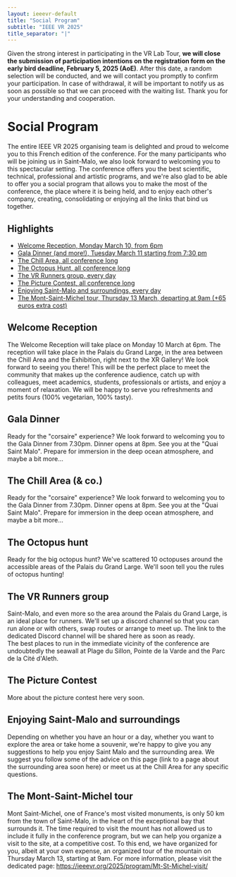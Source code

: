 ```yaml
---
layout: ieeevr-default
title: "Social Program"
subtitle: "IEEE VR 2025"
title_separator: "|"
---
```

<script type="text/javascript">
    $(document).ready(function(){
		var email = ""; 
		var domain = "ieeevr.org"; 

		email = "general2025"; 		
		general.innerHTML  = "<span class='text-nowrap'><a href=javascript:location='" + "mail" + "to:" + email + "@" + domain + "'><i class='fas fa-fw fa-envelope-square emailIcon' style=''></i><i class='emailText'>" + email + "@" + domain + "</a></i></span>";

        email = "steering"; 		
		steering.innerHTML  = "<span class='text-nowrap'><a href=javascript:location='" + "mail" + "to:" + email + "@" + domain + "'><i class='fas fa-fw fa-envelope-square emailIcon' style=''></i><i class='emailText'>" + email + "@" + domain + "</a></i></span>";

        email = "eventconduct"; 		
		$(".eventconduct").html("<span class='text-nowrap'><a href=javascript:location='" + "mail" + "to:" + email + "@" + domain + "'><i class='fas fa-fw fa-envelope-square emailIcon' style=''></i><i class='emailText'>" + email + "@" + domain + "</a></i></span>");

        email = "eventconduct"; 		
		$(".eventconductSm").html("<span class='text-nowrap'><a href=javascript:location='" + "mail" + "to:" + email + "@" + domain + "'><i class='fas fa-fw fa-envelope-square emailIconSm' style=''></i><i class='emailTextSm'>" + email + "@" + domain + "</a></i></span>");

		email = "labtour2025"; 
		$(".labtour").html("<span class='text-nowrap'><a href=javascript:location='" + "mail" + "to:" + email + "@" + domain + "'><i class='fas fa-fw fa-envelope-square emailIconSm' style=''></i><i class='emailTextSm'>" + email + "@" + domain + "</a></i></span>");
		
        email = "swan"; 
		var domain = "acm.org"; 		
		swan.innerHTML  = "<span class='text-nowrap'><a href=javascript:location='" + "mail" + "to:" + email + "@" + domain + "'><i class='fas fa-fw fa-envelope-square emailIcon' style=''></i><i class='emailText'>" + email + "@" + domain + "</a></i></span>";
	});
</script>
<div>
    <div class="ieeevrmsgbox bold alignCenter">
        <div class = "ieeevrmsgboxInside med">
			<!--<img src="/2025/assets/images/program/overview.png" alt="Program overview. It is separated into three main parts: 1. Pre-conference event, 2. Conference, 3.Post-conference event">-->
           Given the strong interest in participating in the VR Lab Tour, <strong>we will close the submission of participation intentions on the registration form on the early bird deadline, February 5, 2025 (AoE)</strong>. After this date, a random selection will be conducted, and we will contact you promptly to confirm your participation.  In case of withdrawal, it will be important to notify us as soon as possible so that we can proceed with the waiting list. Thank you for your understanding and cooperation.
        </div>
    </div>
	<h1>Social Program<div class="floatRight"><span class="labtour"></span></div></h1>
	<p>
        The entire IEEE VR 2025 organising team is delighted and proud to welcome you to this French edition of the conference. For the many participants who will be joining us in Saint-Malo, we also look forward to welcoming you to this spectacular setting. The conference offers you the best scientific, technical, professional and artistic programs, and we're also glad to be able to offer you a social program that allows you to make the most of the conference, the place where it is being held, and to enjoy each other's company, creating, consolidating or enjoying all the links that bind us together.
    </p>
	<h2>Highlights</h2>
	<ul>
		<li><a href="#welcomeReception">Welcome Reception, Monday March 10, from 6pm</a></li>
		<li><a href="#galaDinner">Gala Dinner (and more!), Tuesday March 11 starting from 7:30 pm</a></li>
		<li><a href="#chillArea">The Chill Area, all conference long</a></li>
		<li><a href="#octopusHunt">The Octopus Hunt, all conference long</a></li>
		<li><a href="#VRrunners">The VR Runners group, every day</a></li>
		<li><a href="#pictureContest">The Picture Contest, all conference long</a></li>
		<li><a href="#enjoyingStMalo">Enjoying Saint-Malo and surroundings, every day</a></li>
		<li><a href="#MtStMichel">The Mont-Saint-Michel tour, Thursday 13 March, departing at 9am (+65 euros extra cost)</a></li>
	</ul>
	<div id = "welcomeReception">
		<h2>Welcome Reception</h2>
		<p>The Welcome Reception will take place on Monday 10 March at 6pm. The reception will take place in the Palais du Grand Large, in the area between the Chill Area and the Exhibition, right next to the XR Gallery! We look forward to seeing you there! This will be the perfect place to meet the community that makes up the conference audience, catch up with colleagues, meet academics, students, professionals or artists, and enjoy a moment of relaxation. We will be happy to serve you refreshments and petits fours (100% vegetarian, 100% tasty).</p>
	</div>
	<div id = "galaDinner">
		<h2>Gala Dinner</h2>
		<p>Ready for the "corsaire" experience? We look forward to welcoming you to the Gala Dinner from 7.30pm. Dinner opens at 8pm. See you at the "Quai Saint Malo". Prepare for immersion in the deep ocean atmosphere, and maybe a bit more…</p>
	</div>
	<div id = "chillArea">
		<h2>The Chill Area (& co.)</h2>
		<p>Ready for the "corsaire" experience? We look forward to welcoming you to the Gala Dinner from 7.30pm. Dinner opens at 8pm. See you at the "Quai Saint Malo". Prepare for immersion in the deep ocean atmosphere, and maybe a bit more…</p>
	</div>
	<div id = "octopusHunt">
		<h2>The Octopus hunt</h2>
		<p>Ready for the big octopus hunt? We've scattered 10 octopuses around the accessible areas of the Palais du Grand Large. We'll soon tell you the rules of octopus hunting!</p>
	</div>
	<div id = "VRrunners">
		<h2>The VR Runners group</h2>
		<p>Saint-Malo, and even more so the area around the Palais du Grand Large, is an ideal place for runners. We'll set up a discord channel so that you can run alone or with others, swap routes or arrange to meet up. The link to the dedicated Discord channel will be shared here as soon as ready. <br>The best places to run in the immediate vicinity of the conference are undoubtedly the seawall at Plage du Sillon, Pointe de la Varde and the Parc de la Cité d'Aleth.</p>
	</div>
	<div id = "pictureContest">
		<h2>The Picture Contest</h2>
		<p>More about the picture contest here very soon.</p>
	</div>
	<div id = "enjoyingStMalo">
		<h2>Enjoying Saint-Malo and surroundings</h2>
		<p>Depending on whether you have an hour or a day, whether you want to explore the area or take home a souvenir, we're happy to give you any suggestions to help you enjoy Saint Malo and the surrounding area. We suggest you follow some of the advice on this page (link to a page about the surrounding area soon here) or meet us at the Chill Area for any specific questions.</p>
	</div>
	<div id = "MtStMichel">
		<h2>The Mont-Saint-Michel tour</h2>
		<p>Mont Saint-Michel, one of France's most visited monuments, is only 50 km from the town of Saint-Malo, in the heart of the exceptional bay that surrounds it. The time required to visit the mount has not allowed us to include it fully in the conference program, but we can help you organize a visit to the site, at a competitive cost. To this end, we have organized for you, albeit at your own expense, an organized tour of the mountain on Thursday March 13, starting at 9am. For more information, please visit the dedicated page: <a href="https://ieeevr.org/2025/program/Mt-St-Michel-visit/">https://ieeevr.org/2025/program/Mt-St-Michel-visit/</a></p>
	</div>
</div>